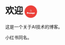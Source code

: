 # 欢迎<img src="images/logo.jpg" alt="Logo" style="width: 40px; height: auto; vertical-align: middle; margin-left: 5px;">

这是一个关于AI技术的博客。

小红书同名。